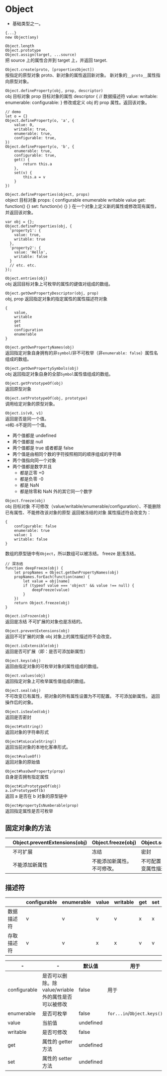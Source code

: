 # Object

- 基础类型之一。

```
{...}
new Object(any)
```

`Object.length`  
`Object.prototype`  
`Object.assign(target, ...source)`  
把 source 上的属性合并到 target 上，并返回 target.

`Object.create(proto, [propertiesObject])`  
按指定的原型对象 proto、新对象的属性返回新对象。
新对象的`__proto__`属性指向原型对象。

`Object.defineProperty(obj, prop, descriptor)`  
obj 目标对象
prop 目标对象的属性
descriptor { // 数据描述符
value:
writable:
enumerable:
configurable:
}
修改或定义 obj 的 prop 属性。返回该对象。

```
// demo
let o = {}
Object.defineProperty(o, 'a', {
    value: 0,
    writable: true,
    enumerable: true,
    configurable: true,
})
Object.defineProperty(o, 'b', {
    enumerable: true,
    configurable: true,
    get() {
        return this.a
    },
    set(v) {
        this.a = v
    }
})
```

`Object.defineProperties(object, props)`  
object 目标对象
props: {
configurable
enumerable
writable
value
get: function() {}
set: function(v) {}
}
在一个对象上定义新的属性或修改现有属性，并返回该对象。

```
var obj = {};
Object.defineProperties(obj, {
  'property1': {
    value: true,
    writable: true
  },
  'property2': {
    value: 'Hello',
    writable: false
  }
  // etc. etc.
});
```

`Object.entries(obj)`  
obj
返回目标对象上可枚举的属性的键值对组成的数组。

`Object.getOwnPropertyDescriptor(obj, prop)`  
obj,
prop
返回指定对象的指定属性的属性描述符对象

```
{
    value,
    writable
    get
    set
    configuration
    enumerable
}
```

`Object.getOwnPropertyNames(obj)`  
返回指定对象自身拥有的非`symbol`/非不可枚举（非`enumerable: false`）属性名组成的数组。

`Object.getOwnPropertySymbols(obj)`  
obj
返回指定对象自身的全部`Symbol`属性值组成的数组。

`Object.getPrototypeOf(obj)`  
返回原型对象

`Object.setPrototypeOf(obj, prototype)`  
调用给定对象的原型对象。

`Object.is(v0, v1)`  
返回是否是同一个值。  
`+0`和`-0`不是同一个值。

- 两个值都是 undefined
- 两个值都是 null
- 两个值都是 true 或者都是 false
- 两个值是由相同个数的字符按照相同的顺序组成的字符串
- 两个值指向同一个对象
- 两个值都是数字并且
  - 都是正零 +0
  - 都是负零 -0
  - 都是 NaN
  - 都是除零和 NaN 外的其它同一个数字

`Object.freeze(obj)`  
obj 目标对象
不可修改（value/writable/enumerable/configuration）、不能删除已有属性、不能修改该对象的原型
返回被冻结的对象
属性描述符会改变为：

```
{
    configurable: false
    enumerable: true
    value: 1
    writable: false
}
```

数组的原型链中有`Object`，所以数组可以被冻结。
freeze 是浅冻结。

```
// 深冻结
function deepFreeze(obj) {
    let propNames = Object.getOwnPropertyNames(obj)
    propNames.forEach(function(name) {
        let value = obj[name]
        if (typeof value === 'object' && value !== null) {
            deepFreeze(value)
        }
    })
    return Object.freeze(obj)
}
```

`Object.isFrozen(obj)`  
返回是冻结
不可扩展的对象也是冻结的。

`Object.preventExtensions(obj)`  
返回不可扩展的对象
obj 对象上的属性描述符不会改变。

`Object.isExtensible(obj)`  
返回是否可扩展（即：是否可添加新属性）

`Object.keys(obj)`  
返回由指定对象的可枚举对象的属性组成的数组。

`Object.values(obj)`  
返回指定对象上可枚举属性值组成的数组。

`Object.seal(obj)`  
不可改变已有属性，把对象的所有属性设置为不可配置。
不可添加新属性。
返回操作后的对象。

`Object.isSealed(obj)`  
返回是否密封

`Object#toString()`  
返回对象的字符串形式

`Object#toLocaleString()`  
返回当前对象的本地化客串形式。

`Object#valueOf()`  
返回对象的原始值

`Object#hasOwnProperty(prop)`  
自身是否拥有指定属性

`Object#isPrototypeOf(obj)`  
`a.isPrototypeOf(b)`  
返回 a 是否在 b 对象的原型链中

`Object#propertyIsNumberable(prop)`  
返回指定属性是否可枚举

## 固定对象的方法

|     | Object.preventExtensions(obj) | Object.freeze(obj)         | Object.seal(obj)             |     |     |
| --- | ----------------------------- | -------------------------- | ---------------------------- | --- | --- |
|     | 不可扩展                      | 冻结                       | 密封                         |     |     |
|     | 不能添加新属性                | 不能添加新属性。不可修改。 | 不可配置：不改变属性描述符。 |     |     |

## 描述符

|            | configurable | enumerable | value | writable | get | set |
| ---------- | ------------ | ---------- | ----- | -------- | --- | --- |
| 数据描述符 | v            | v          | v     | v        | x   | x   |
| 存取描述符 | v            | v          | x     | x        | v   | v   |

| -            | -                                                     | 默认值    | 用于                       |
| ------------ | ----------------------------------------------------- | --------- | -------------------------- |
| configurable | 是否可以删除。除 value/wriable 外的属性是否可以被修改 | false     | 用于                       |
| enumerable   | 是否可枚举                                            | false     | `for...in`/`Object.keys()` |
| value        | 当前值                                                | undefined |
| writable     | 是否可修改                                            | false     |
| get          | 属性的 getter 方法                                    | undefined |
| set          | 属性的 setter 方法                                    | undefined |
